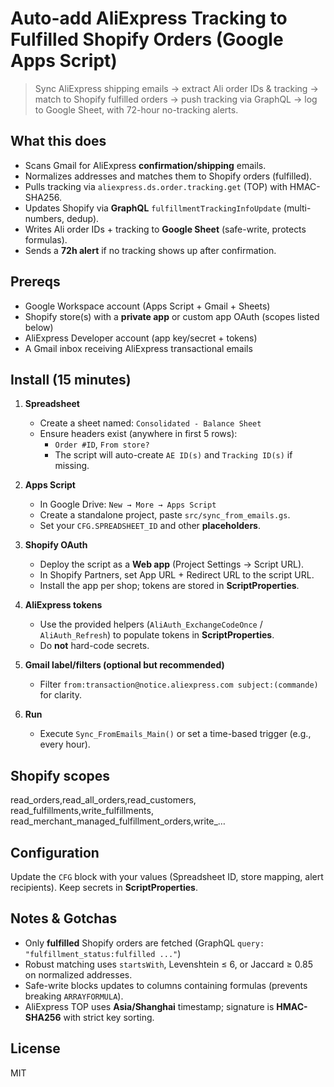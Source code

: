 # Auto-add AliExpress Tracking to Fulfilled Shopify Orders (Google Apps Script)

> Sync AliExpress shipping emails → extract Ali order IDs & tracking → match to Shopify fulfilled orders → push tracking via GraphQL → log to Google Sheet, with 72-hour no-tracking alerts.

## What this does
- Scans Gmail for AliExpress **confirmation/shipping** emails.
- Normalizes addresses and matches them to Shopify orders (fulfilled).
- Pulls tracking via `aliexpress.ds.order.tracking.get` (TOP) with HMAC-SHA256.
- Updates Shopify via **GraphQL** `fulfillmentTrackingInfoUpdate` (multi-numbers, dedup).
- Writes Ali order IDs + tracking to **Google Sheet** (safe-write, protects formulas).
- Sends a **72h alert** if no tracking shows up after confirmation.

## Prereqs
- Google Workspace account (Apps Script + Gmail + Sheets)
- Shopify store(s) with a **private app** or custom app OAuth (scopes listed below)
- AliExpress Developer account (app key/secret + tokens)
- A Gmail inbox receiving AliExpress transactional emails

## Install (15 minutes)
1. **Spreadsheet**
   - Create a sheet named: `Consolidated - Balance Sheet`
   - Ensure headers exist (anywhere in first 5 rows):
     - `Order #ID`, `From store?`
     - The script will auto-create `AE ID(s)` and `Tracking ID(s)` if missing.

2. **Apps Script**
   - In Google Drive: `New → More → Apps Script`
   - Create a standalone project, paste `src/sync_from_emails.gs`.
   - Set your `CFG.SPREADSHEET_ID` and other **placeholders**.

3. **Shopify OAuth**
   - Deploy the script as a **Web app** (Project Settings → Script URL).
   - In Shopify Partners, set App URL + Redirect URL to the script URL.
   - Install the app per shop; tokens are stored in **ScriptProperties**.

4. **AliExpress tokens**
   - Use the provided helpers (`AliAuth_ExchangeCodeOnce` / `AliAuth_Refresh`) to populate tokens in **ScriptProperties**.
   - Do **not** hard-code secrets.

5. **Gmail label/filters (optional but recommended)**
   - Filter `from:transaction@notice.aliexpress.com subject:(commande)` for clarity.

6. **Run**
   - Execute `Sync_FromEmails_Main()` or set a time-based trigger (e.g., every hour).

## Shopify scopes
read_orders,read_all_orders,read_customers,
read_fulfillments,write_fulfillments,
read_merchant_managed_fulfillment_orders,write_…

## Configuration
Update the `CFG` block with your values (Spreadsheet ID, store mapping, alert recipients). Keep secrets in **ScriptProperties**.

## Notes & Gotchas
- Only **fulfilled** Shopify orders are fetched (GraphQL `query: "fulfillment_status:fulfilled ..."`)  
- Robust matching uses `startsWith`, Levenshtein ≤ 6, or Jaccard ≥ 0.85 on normalized addresses.  
- Safe-write blocks updates to columns containing formulas (prevents breaking `ARRAYFORMULA`).  
- AliExpress TOP uses **Asia/Shanghai** timestamp; signature is **HMAC-SHA256** with strict key sorting.

## License
MIT
